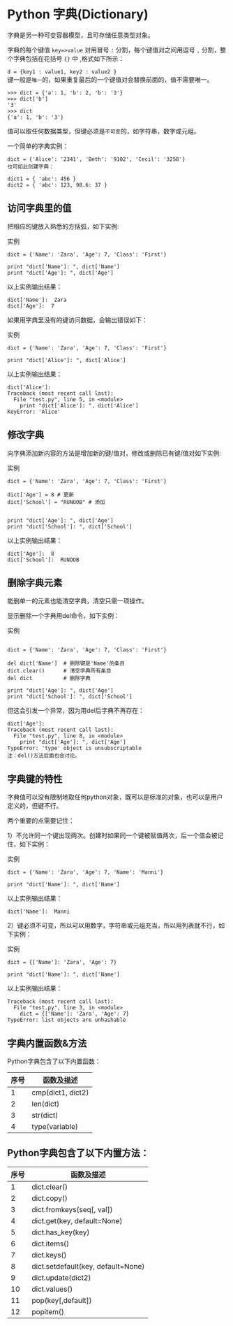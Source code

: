 # Python 字典(Dictionary)
字典是另一种可变容器模型，且可存储任意类型对象。

字典的每个键值 `key=>value` 对用冒号 `:` 分割，每个键值对之间用逗号 `,` 分割，整个字典包括在花括号 `{}` 中 ,格式如下所示：

`d = {key1 : value1, key2 : value2 }`  
键一般是`唯一`的，如果重复最后的一个键值对会替换前面的，值不需要唯一。
```
>>> dict = {'a': 1, 'b': 2, 'b': '3'}
>>> dict['b']
'3'
>>> dict
{'a': 1, 'b': '3'}
```
值可以取任何数据类型，但键必须是`不可变`的，如字符串，数字或元组。

一个简单的字典实例：
```
dict = {'Alice': '2341', 'Beth': '9102', 'Cecil': '3258'}
也可如此创建字典：

dict1 = { 'abc': 456 }
dict2 = { 'abc': 123, 98.6: 37 }
```
## 访问字典里的值
把相应的键放入熟悉的方括弧，如下实例:

实例
```
dict = {'Name': 'Zara', 'Age': 7, 'Class': 'First'}
 
print "dict['Name']: ", dict['Name']
print "dict['Age']: ", dict['Age']
```
以上实例输出结果：
```
dict['Name']:  Zara
dict['Age']:  7
```
如果用字典里没有的键访问数据，会输出错误如下：

实例
```
dict = {'Name': 'Zara', 'Age': 7, 'Class': 'First'}
 
print "dict['Alice']: ", dict['Alice']
```
以上实例输出结果：
```
dict['Alice']: 
Traceback (most recent call last):
  File "test.py", line 5, in <module>
    print "dict['Alice']: ", dict['Alice']
KeyError: 'Alice'
```
## 修改字典
向字典添加新内容的方法是增加新的键/值对，修改或删除已有键/值对如下实例:

实例
```
dict = {'Name': 'Zara', 'Age': 7, 'Class': 'First'}
 
dict['Age'] = 8 # 更新
dict['School'] = "RUNOOB" # 添加
 
 
print "dict['Age']: ", dict['Age']
print "dict['School']: ", dict['School']
```
以上实例输出结果：
```
dict['Age']:  8
dict['School']:  RUNOOB
```
## 删除字典元素
能删单一的元素也能清空字典，清空只需一项操作。

显示删除一个字典用del命令，如下实例：

实例
```
 
dict = {'Name': 'Zara', 'Age': 7, 'Class': 'First'}
 
del dict['Name']  # 删除键是'Name'的条目
dict.clear()      # 清空字典所有条目
del dict          # 删除字典
 
print "dict['Age']: ", dict['Age'] 
print "dict['School']: ", dict['School']
```
但这会引发一个异常，因为用del后字典不再存在：
```
dict['Age']:
Traceback (most recent call last):
  File "test.py", line 8, in <module>
    print "dict['Age']: ", dict['Age'] 
TypeError: 'type' object is unsubscriptable
注：del()方法后面也会讨论。
```

## 字典键的特性
字典值可以没有限制地取任何python对象，既可以是标准的对象，也可以是用户定义的，但键不行。

两个重要的点需要记住：

1）不允许同一个键出现两次。创建时如果同一个键被赋值两次，后一个值会被记住，如下实例：

实例
```
dict = {'Name': 'Zara', 'Age': 7, 'Name': 'Manni'} 
 
print "dict['Name']: ", dict['Name']
```
以上实例输出结果：
```
dict['Name']:  Manni
```
2）键必须不可变，所以可以用数字，字符串或元组充当，所以用列表就不行，如下实例：

实例
```
dict = {['Name']: 'Zara', 'Age': 7} 
 
print "dict['Name']: ", dict['Name']
```
以上实例输出结果：
```
Traceback (most recent call last):
  File "test.py", line 3, in <module>
    dict = {['Name']: 'Zara', 'Age': 7} 
TypeError: list objects are unhashable
```
## 字典内置函数&方法
Python字典包含了以下内置函数：

|序号|函数及描述|
|----|----|
|1|cmp(dict1, dict2)|比较两个字典元素。|
|2|len(dict)|计算字典元素个数，即键的总数。|
|3|str(dict)|输出字典可打印的字符串表示。|
|4|type(variable)|返回输入的变量类型，如果变量是字典就返回字典类型。|
## Python字典包含了以下内置方法：

|序号|函数及描述|
|----|----|
|1|dict.clear()|删除字典内所有元素|
|2|dict.copy()|返回一个字典的浅复制|
|3|dict.fromkeys(seq[, val])|创建一个新字典，以序列 seq 中元素做字典的键，val 为字典所有键对应的初始值|
|4|dict.get(key, default=None)|返回指定键的值，如果值不在字典中返回default值|
|5|dict.has_key(key)|如果键在字典dict里返回true，否则返回false|
|6|dict.items()|以列表返回可遍历的(键, 值) 元组数组|
|7|dict.keys()|以列表返回一个字典所有的键|
|8|dict.setdefault(key, default=None)|和get()类似, 但如果键不存在于字典中，将会添加键并将值设为default|
|9|dict.update(dict2)|把字典dict2的键/值对更新到dict里|
|10|dict.values()|以列表返回字典中的所有值|
|11|pop(key[,default])|删除字典给定键 key 所对应的值，返回值为被删除的值。key值必须给出。 否则，返回default值。|
|12|popitem()|返回并删除字典中的最后一对键和值。|